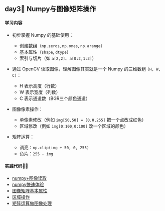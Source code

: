 ## day3📖 Numpy与图像矩阵操作

#### 学习内容
- 初步掌握 Numpy 的基础使用：
  - 创建数组（`np.zeros`, `np.ones`, `np.arange`）
  - 基本属性（`shape`, `dtype`）
  - 索引与切片（如 `a[2,2]`、`a[0:2,1:3]`）

- 通过 OpenCV 读取图像，理解图像其实就是一个 Numpy 的三维数组 `(H, W, C)`：
  - H 表示高度（行数）
  - W 表示宽度（列数）
  - C 表示通道数（BGR三个颜色通道）

- 图像像素操作：
  - 单像素修改（例如 `img[50,50] = [0,0,255]` 把一个点改成红色）
  - 区域修改（例如 `img[0:100,0:100]` 改一个区域的颜色）

- 矩阵运算：
  - 调亮：`np.clip(img + 50, 0, 255)`
  - 负片：`255 - img`

#### 实践代码👩‍💻
- [numpy+图像读取](03-numpy_image.py)
- [numpy快速体验](03-numpy_practice.py)
- [图像矩阵基本属性](03-numpy_practice2.py)
- [区域操作](03-numpy_practice3.py)
- [矩阵运算做图像处理](03-numpy_practice4.py)
